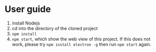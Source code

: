 # User guide

1. install Nodejs 
2. cd into the directory of the cloned project
3. `npm install`
4. `npm start`, which show the web view of this project. If this does not work, please try `npm install electron -g` then run `npm start` again.
